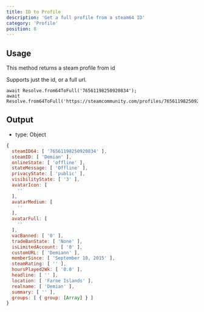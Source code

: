 ```yaml
---
title: ID to Profile
description: 'Get a full profile from a steam64 ID'
category: 'Profile'
position: 8
---
```


## Usage

This method returns a steam profile from id

Supports just the id, or a full url.

```javascript[index.js]
await Resolve.from64ToFull('76561198250920834');
await Resolve.from64ToFull('https://steamcommunity.com/profiles/76561198250920834');
```

## Output

- type: Object

```javascript
{
  steamID64: [ '76561198250920834' ],
  steamID: [ 'Demian' ],
  onlineState: [ 'offline' ],
  stateMessage: [ 'Offline' ],
  privacyState: [ 'public' ],
  visibilityState: [ '3' ],
  avatarIcon: [
    ''
  ],
  avatarMedium: [
    ''
  ],
  avatarFull: [
    ''
  ],
  vacBanned: [ '0' ],
  tradeBanState: [ 'None' ],
  isLimitedAccount: [ '0' ],
  customURL: [ 'Demiann' ],
  memberSince: [ 'September 18, 2015' ],
  steamRating: [ '' ],
  hoursPlayed2Wk: [ '0.0' ],
  headline: [ '' ],
  location: [ 'Faroe Islands' ],
  realname: [ 'Demian' ],
  summary: [ '' ],
  groups: [ { group: [Array] } ]
}

```

